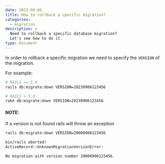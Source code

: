 ```yaml
---
date: 2023-09-05
title: How to rollback a specific migration?
categories:
  - migration
description: >
  Need to rollback a specific database migration?
  Let's see how to do it.
type: Document
---
```


In order to rollback a specific migration we need to specify the `VERSION` of the migration.

For example:

```bash
# RAILS >= 5.0
rails db:migrate:down VERSION=20230906123456

# RAILS < 5.0
rake db:migrate:down VERSION=20230906123456
```

#### NOTE:

If a version is not found rails will throw an exception

```bash
rails db:migrate:down VERSION=20000906123456

bin/rails aborted!
ActiveRecord::UnknownMigrationVersionError:

No migration with version number 20000906123456.
```
